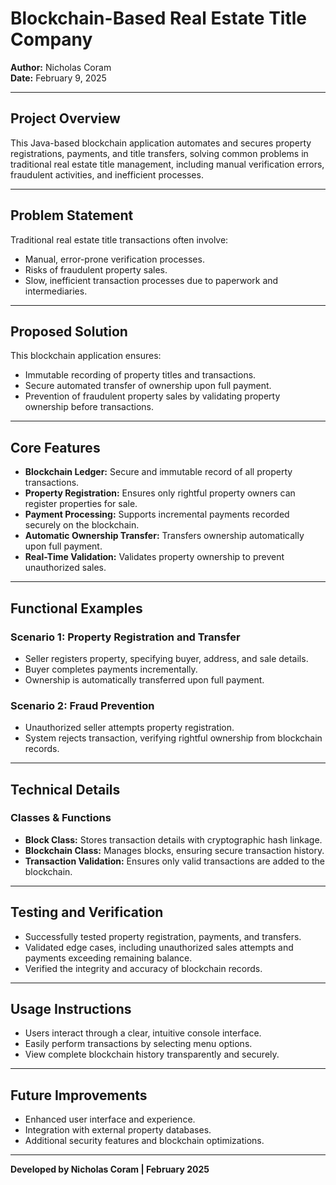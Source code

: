 # Blockchain-Based Real Estate Title Company

**Author:** Nicholas Coram  
**Date:** February 9, 2025  


---

## Project Overview
This Java-based blockchain application automates and secures property registrations, payments, and title transfers, solving common problems in traditional real estate title management, including manual verification errors, fraudulent activities, and inefficient processes.

---

## Problem Statement
Traditional real estate title transactions often involve:
- Manual, error-prone verification processes.
- Risks of fraudulent property sales.
- Slow, inefficient transaction processes due to paperwork and intermediaries.

---

## Proposed Solution
This blockchain application ensures:
- Immutable recording of property titles and transactions.
- Secure automated transfer of ownership upon full payment.
- Prevention of fraudulent property sales by validating property ownership before transactions.

---

## Core Features
- **Blockchain Ledger:** Secure and immutable record of all property transactions.
- **Property Registration:** Ensures only rightful property owners can register properties for sale.
- **Payment Processing:** Supports incremental payments recorded securely on the blockchain.
- **Automatic Ownership Transfer:** Transfers ownership automatically upon full payment.
- **Real-Time Validation:** Validates property ownership to prevent unauthorized sales.

---

## Functional Examples
### Scenario 1: Property Registration and Transfer
- Seller registers property, specifying buyer, address, and sale details.
- Buyer completes payments incrementally.
- Ownership is automatically transferred upon full payment.

### Scenario 2: Fraud Prevention
- Unauthorized seller attempts property registration.
- System rejects transaction, verifying rightful ownership from blockchain records.

---

## Technical Details
### Classes & Functions
- **Block Class:** Stores transaction details with cryptographic hash linkage.
- **Blockchain Class:** Manages blocks, ensuring secure transaction history.
- **Transaction Validation:** Ensures only valid transactions are added to the blockchain.

---

## Testing and Verification
- Successfully tested property registration, payments, and transfers.
- Validated edge cases, including unauthorized sales attempts and payments exceeding remaining balance.
- Verified the integrity and accuracy of blockchain records.

---

## Usage Instructions
- Users interact through a clear, intuitive console interface.
- Easily perform transactions by selecting menu options.
- View complete blockchain history transparently and securely.

---

## Future Improvements
- Enhanced user interface and experience.
- Integration with external property databases.
- Additional security features and blockchain optimizations.

---

**Developed by Nicholas Coram | February 2025**

